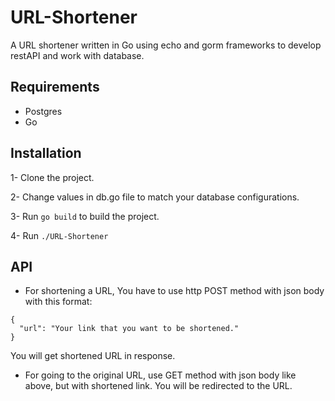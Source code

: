# URL-Shortener
A URL shortener written in Go using echo and gorm frameworks to develop restAPI and work with database.
## Requirements
* Postgres
* Go
## Installation
1- Clone the project.

2- Change values in db.go file to match your database configurations.

3- Run `go build` to build the project.

4- Run `./URL-Shortener`
## API
* For shortening a URL, You have to use http POST method with json body with this format:
```
{
  "url": "Your link that you want to be shortened."
}
```
You will get shortened URL in response.
* For going to the original URL, use GET method with json body like above, but with shortened link. You will be redirected to the URL.
